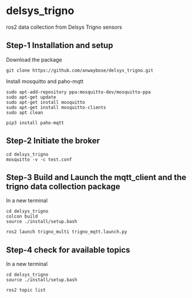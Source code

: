 # delsys_trigno
ros2 data collection from Delsys Trigno sensors

## Step-1 Installation and setup
Download the package
```
git clone https://github.com/anwaybose/delsys_trigno.git
```
Install mosquitto and paho-mqtt
```
sudo apt-add-repository ppa:mosquitto-dev/mosquitto-ppa
sudo apt-get update
sudo apt-get install mosquitto
sudo apt-get install mosquitto-clients
sudo apt clean

pip3 install paho-mqtt
```

## Step-2 Initiate the broker
```
cd delsys_trigno
mosquitto -v -c test.conf
```

## Step-3 Build and Launch the mqtt_client and the trigno data collection package
In a new terminal
```
cd delsys_trigno
colcon build
source ./install/setup.bash

ros2 launch trigno_multi trigno_mqtt.launch.py 
```
## Step-4 check for available topics
In a new terminal
```
cd delsys_trigno
source ./install/setup.bash

ros2 topic list
```
